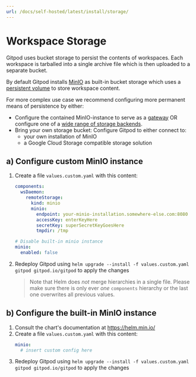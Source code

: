 ```yaml
---
url: /docs/self-hosted/latest/install/storage/
---
```


# Workspace Storage

Gitpod uses bucket storage to persist the contents of workspaces. Each workspace is tarballed into a single archive file which is then uploaded to a separate bucket.

By default Gitpod installs [MinIO](https://min.io/) as built-in bucket storage which uses a [persistent volume](https://kubernetes.io/docs/concepts/storage/persistent-volumes/) to store workspace content.

For more complex use case we recommend configuring more permanent means of persistence by either:
 * Configure the contained MinIO-instance to serve as a [gateway](https://github.com/minio/minio/tree/master/docs/gateway) OR configure one of a [wide range of storage backends](https://kubernetes.io/docs/concepts/storage/persistent-volumes/#types-of-persistent-volumes).
 * Bring your own storage bucket: Configure Gitpod to either connect to:
   * your own installation of MinIO
   * a Google Cloud Storage compatible storage solution


## a) Configure custom MinIO instance

 1. Create a file `values.custom.yaml` with this content:
    ```yaml
    components:
      wsDaemon:
        remoteStorage:
          kind: minio
          minio:
            endpoint: your-minio-installation.somewhere-else.com:8080
            accessKey: enterKeyHere
            secretKey: superSecretKeyGoesHere
            tmpdir: /tmp

    # Disable built-in minio instance
    minio:
      enabled: false
    ```
 2. Redeploy Gitpod using `helm upgrade --install -f values.custom.yaml gitpod gitpod.io/gitpod` to apply the changes

    > Note that Helm does _not_ merge hierarchies in a single file. Please make sure there is only ever _one_ `components` hierarchy or the last one overwrites all previous values.

## b) Configure the built-in MinIO instance
 1. Consult the chart's documentation at https://helm.min.io/
 2. Create a file `values.custom.yaml` with this content:
    ```yaml
    minio:
      # insert custom config here
    ```
 3. Redeploy Gitpod using `helm upgrade --install -f values.custom.yaml gitpod gitpod.io/gitpod` to apply the changes
